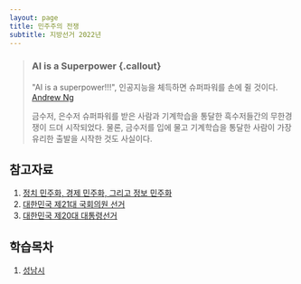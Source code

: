 ```yaml
---
layout: page
title: 민주주의 전쟁
subtitle: 지방선거 2022년
---
```


> ### AI is a Superpower {.callout}
>
> "AI is a superpower!!!", 인공지능을 체득하면 슈퍼파워를 손에 쥘 것이다. [Andrew Ng](https://twitter.com/andrewyng/status/728986380638916609)
>
> 금수저, 은수저 슈퍼파워를 받은 사람과 기계학습을 통달한 흑수저들간의 무한경쟁이 드뎌 시작되었다. 물론, 
> 금수저를 입에 물고 기계학습을 통달한 사람이 가장 유리한 출발을 시작한 것도 사실이다.

## 참고자료

1. [정치 민주화, 경제 민주화, 그리고 정보 민주화](https://statkclee.github.io/politics/)
1. [대한민국 제21대 국회의원 선거](https://statkclee.github.io/election/)
1. [대한민국 제20대 대통령선거](https://statkclee.github.io/president/)

## 학습목차 

1. [성남시](local-sungnam.html)
    
    
    

